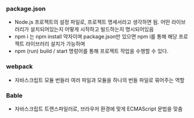 ### package.json
- Node.js 프로젝트의 설정 파일로, 프로젝트 명세서라고 생각하면 됨. 어떤 라이브러리가 설치되어있는지 어떻게 시작하고 빌드하는지 명시되어있음
- npm i 는 npm install 약자이며 package.json만 있으면 npm i를 통해 해당 프로젝트 라이브러리 설치가 가능하며
- npm (run) build / start 명렁어를 통해 프로젝트 작업을 수행할 수 있다.

### webpack
- 자바스크립트 모듈 번들러 여러 파일과 모듈을 하나의 번들 파일로 묶어주는 역할

### Bable
- 자바스크립트 트랜스파일러로, 브라우저 환경에 맞게 ECMAScript 문법을 맞춤
